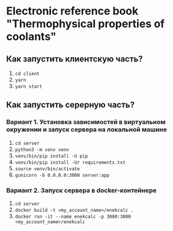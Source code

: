 # Electronic reference book "Thermophysical properties of coolants"

## Как запустить клиентскую часть?

1. `cd client`
2. `yarn`
3. `yarn start`

## Как запустить серерную часть?

### Вариант 1. Установка зависимостей в виртуальном окружении и запуск сервера на локальной машине

1. `cd server`
2. `python3 -m venv venv`
3. `venv/bin/pip install -U pip`
4. `venv/bin/pip install -Ur requirements.txt`
5. `source venv/bin/activate`
6. `gunicorn -b 0.0.0.0:3000 server:app`

### Вариант 2. Запуск сервера в docker-контейнере

1. `cd server`
2. `docker build -t <my_account_name>/enekcalc .`
3. `docker run -it --name enekcalc -p 3000:3000 <my_account_name>/enekcalc`
